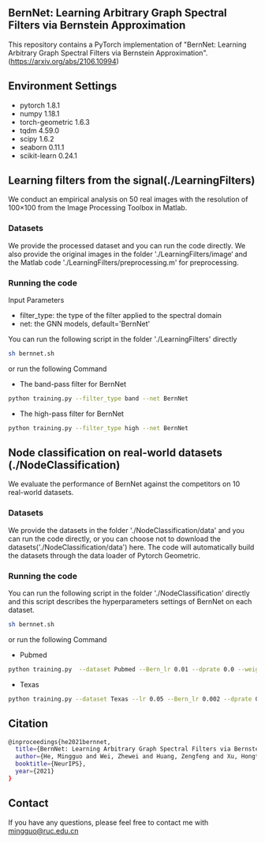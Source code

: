 ## BernNet: Learning Arbitrary Graph Spectral Filters via Bernstein Approximation

This repository contains a PyTorch implementation of "BernNet: Learning Arbitrary Graph Spectral Filters via Bernstein Approximation".(https://arxiv.org/abs/2106.10994)


## Environment Settings    
- pytorch 1.8.1
- numpy 1.18.1
- torch-geometric 1.6.3 
- tqdm 4.59.0
- scipy 1.6.2
- seaborn 0.11.1
- scikit-learn 0.24.1


## Learning filters from the signal(./LearningFilters)
We conduct an empirical analysis on 50 real images with the resolution of 100×100 from the Image Processing Toolbox in Matlab.

### Datasets
We provide the processed dataset and you can run the code directly. We also provide the original images in the folder './LearningFilters/image‘ and the Matlab code './LearningFilters/preprocessing.m' for preprocessing.

### Running the code
Input Parameters
+ filter_type: the type of the filter applied to the spectral domain
+ net: the GNN models, default='BernNet'

You can run the following script in the folder './LearningFilters' directly
```sh
sh bernnet.sh
```
or run the following Command 
+ The band-pass filter for BernNet
```sh
python training.py --filter_type band --net BernNet
```
+ The high-pass filter for BernNet
```sh
python training.py --filter_type high --net BernNet
```
## Node classification on real-world datasets (./NodeClassification)
We evaluate the performance of BernNet against the competitors on 10 real-world datasets.

### Datasets
We provide the datasets in the folder './NodeClassification/data' and you can run the code directly, or you can choose not to download the datasets('./NodeClassification/data') here. The code will automatically build the datasets through the data loader of Pytorch Geometric.

### Running the code

You can run the following script in the folder './NodeClassification' directly and this script describes the hyperparameters settings of BernNet on each dataset.
```sh
sh bernnet.sh
```
or run the following Command 
+ Pubmed
```sh
python training.py  --dataset Pubmed --Bern_lr 0.01 --dprate 0.0 --weight_decay 0.0  --net BernNet
```
+ Texas
```sh
python training.py --dataset Texas --lr 0.05 --Bern_lr 0.002 --dprate 0.5 --net BernNet
```

## Citation
```sh
@inproceedings{he2021bernnet,
  title={BernNet: Learning Arbitrary Graph Spectral Filters via Bernstein Approximation},
  author={He, Mingguo and Wei, Zhewei and Huang, Zengfeng and Xu, Hongteng},
  booktitle={NeurIPS},
  year={2021}
}
```

## Contact

If you have any questions, please feel free to contact me with mingguo@ruc.edu.cn



